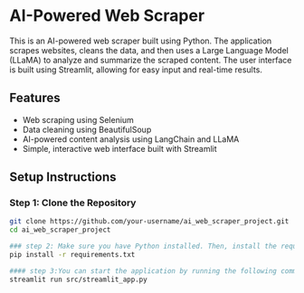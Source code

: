 # AI-Powered Web Scraper

This is an AI-powered web scraper built using Python. The application scrapes websites, cleans the data, and then uses a Large Language Model (LLaMA) to analyze and summarize the scraped content. The user interface is built using Streamlit, allowing for easy input and real-time results.

## Features
- Web scraping using Selenium
- Data cleaning using BeautifulSoup
- AI-powered content analysis using LangChain and LLaMA
- Simple, interactive web interface built with Streamlit


## Setup Instructions

### Step 1: Clone the Repository

```bash
git clone https://github.com/your-username/ai_web_scraper_project.git
cd ai_web_scraper_project

### step 2: Make sure you have Python installed. Then, install the required packages:
pip install -r requirements.txt

#### step 3:You can start the application by running the following command in your terminal:
streamlit run src/streamlit_app.py

    

